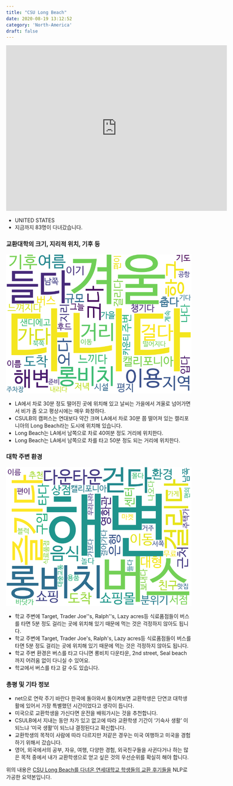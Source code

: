 ```yaml
---
title: "CSU Long Beach"
date: 2020-08-19 13:12:52
category: 'North-America'
draft: false
---
```


<iframe
width="600"
height="450"
frameborder="0" style="border:0"
src="https://www.google.com/maps/embed/v1/place?key=AIzaSyC9e1AME-pVmWC4hBpFdu5S4dKzyepa3HQ&q=CSU+Long+Beach&center=33.7838235,-118.1140904&zoom=14" allowfullscreen>
</iframe>

* UNITED STATES
* 지금까지 83명이 다녀갔습니다. 

### 교환대학의 크기, 지리적 위치, 기후 등

![gen_info-WordCloud](../univ_wordclouds_okt/gen_info/US000019_gen_info_okt.png)

* LA에서 차로 30분 정도 떨어진 곳에 위치해 있고 날씨는 가을에서 겨울로 넘어가면서 비가 좀 오고 평상시에는 매우 화창하다.
* CSULB의 캠퍼스는 연대보다 약간 크며 LA에서 차로 30분 쯤 떨어져 있는 캘리포니아의 Long Beach라는 도시에 위치해 있습니다.
* Long Beach는 LA에서 남쪽으로 차로 40여분 정도 거리에 위치한다.
* Long Beach는 LA에서 남쪽으로 차를 타고 50분 정도 되는 거리에 위치한다.


### 대학 주변 환경

![env_info-WordCloud](../univ_wordclouds_okt/env_info/US000019_env_info_okt.png)

* 학교 주변에 Target, Trader Joe''s, Ralph''s, Lazy acres등 식료품점들이 버스를 타면 5분 정도 걸리는 곳에 위치해 있기 때문에 먹는 것은 걱정하지 않아도 됩니다.
* 학교 주변에 Target, Trader Joe's, Ralph's, Lazy acres등 식료품점들이 버스를 타면 5분 정도 걸리는 곳에 위치해 있기 때문에 먹는 것은 걱정하지 않아도 됩니다.
* 학교 주변 환경은 버스를 타고 다니면 롱비치 다운타운, 2nd street, Seal beach 까지 어려움 없이 다니실 수 있어요.
* 학교에서 버스를 타고 갈 수도 있습니다.


### 총평 및 기타 정보 
* net으로 연락 주기 바란다 한국에 돌아와서 돌이켜보면 교환학생은 단연코 대학생활에 있어서 가장 특별했던 시간이었다고 생각이 듭니다.
* 미국으로 교환학생을 가신다면 운전을 배워가시는 것을 추천합니다.
* CSULB에서 지내는 동안 차가 있고 없고에 따라 교환학생 기간이 ‘기숙사 생활’ 이 되느냐 ‘미국 생활’이 되느냐 결정된다고 확신합니다.
* 교환학생의 목적이 사람에 따라 다르지만 저같은 경우는 미국 여행하고 미국을 경험하기 위해서 갔습니다.
* 영어, 외국에서의 공부, 자유, 여행, 다양한 경험, 외국친구들을 사귄다거나 하는 많은 목적 중에서 내가 교환학생으로 얻고 싶은 것의 우선순위를 확실히 해야 합니다.


위의 내용은 [CSU Long Beach를 다녀온 연세대학교 학생들의 교환 후기들을](http://oia.yonsei.ac.kr/partner/expReport.asp?ucode=US000019&bgbn=A) NLP로 가공한 요약본입니다. 
